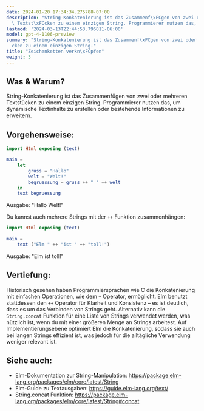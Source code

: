 ```yaml
---
date: 2024-01-20 17:34:34.275788-07:00
description: "String-Konkatenierung ist das Zusammenf\xFCgen von zwei oder mehreren\
  \ Textst\xFCcken zu einem einzigen String. Programmierer nutzen das, um dynamische\u2026"
lastmod: '2024-03-13T22:44:53.796811-06:00'
model: gpt-4-1106-preview
summary: "String-Konkatenierung ist das Zusammenf\xFCgen von zwei oder mehreren Textst\xFC\
  cken zu einem einzigen String."
title: "Zeichenketten verkn\xFCpfen"
weight: 3
---
```


## Was & Warum?
String-Konkatenierung ist das Zusammenfügen von zwei oder mehreren Textstücken zu einem einzigen String. Programmierer nutzen das, um dynamische Textinhalte zu erstellen oder bestehende Informationen zu erweitern.

## Vorgehensweise:
```Elm
import Html exposing (text)

main =
    let
        gruss = "Hallo"
        welt = "Welt!"
        begruessung = gruss ++ " " ++ welt
    in
    text begruessung
```

Ausgabe: "Hallo Welt!"

Du kannst auch mehrere Strings mit der `++` Funktion zusammenhängen:

```Elm
import Html exposing (text)

main =
    text ("Elm " ++ "ist " ++ "toll!")
```

Ausgabe: "Elm ist toll!"

## Vertiefung:
Historisch gesehen haben Programmiersprachen wie C die Konkatenierung mit einfachen Operationen, wie dem `+` Operator, ermöglicht. Elm benutzt stattdessen den `++` Operator für Klarheit und Konsistenz – es ist deutlich, dass es um das Verbinden von Strings geht. Alternativ kann die `String.concat` Funktion für eine Liste von Strings verwendet werden, was nützlich ist, wenn du mit einer größeren Menge an Strings arbeitest. Auf Implementierungsebene optimiert Elm die Konkatenierung, sodass sie auch bei langen Strings effizient ist, was jedoch für die alltägliche Verwendung weniger relevant ist.

## Siehe auch:
- Elm-Dokumentation zur String-Manipulation: https://package.elm-lang.org/packages/elm/core/latest/String
- Elm-Guide zu Textausgaben: https://guide.elm-lang.org/text/
- String.concat Funktion: https://package.elm-lang.org/packages/elm/core/latest/String#concat
